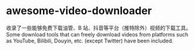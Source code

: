 # awesome-video-downloader
收录了一些能够免费下载油管、B 站、抖音等平台（推特除外）视频的下载工具。Some download tools that can freely download videos from platforms such as YouTube, Bilibili, Douyin, etc. (except Twitter) have been included.  
